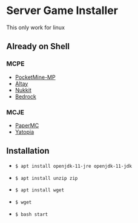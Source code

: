 # Server Game Installer
This only work for linux

## Already on Shell
### MCPE
- [PocketMine-MP](https://github.com/pmmp/PocketMine-MP)
- [Altay](https://github.com/TuranicTeam/Altay)
- [Nukkit](https://github.com/CloudburstMC/Nukkit)
- [Bedrock](https://www.minecraft.net/en-us/download/server/bedrock)
### MCJE
- [PaperMC](https://papermc.io)
- [Yatopia](https://yatopiamc.org)

## Installation

- ```bash
  $ apt install openjdk-11-jre openjdk-11-jdk
  ```
- ```bash
  $ apt install unzip zip
  ```
- ```bash
  $ apt install wget
  ```
- ```bash
  $ wget 
  ```
- ```bash
  $ bash start




